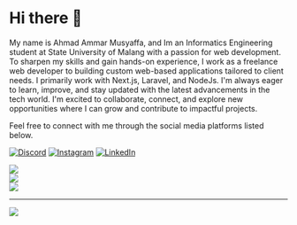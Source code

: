 <h1>Hi there 👋</h1>

My name is Ahmad Ammar Musyaffa, and Im an Informatics Engineering student at State University of Malang with a passion for web development. To sharpen my skills and gain hands-on experience, I work as a freelance web developer to building custom web-based applications tailored to client needs. I primarily work with Next.js, Laravel, and NodeJs. I'm always eager to learn, improve, and stay updated with the latest advancements in the tech world. I'm excited to collaborate, connect, and explore new opportunities where I can grow and contribute to impactful projects.


<p>Feel free to connect with me through the social media platforms listed below.</p>

[![Discord](https://img.shields.io/badge/Discord-%237289DA.svg?logo=discord&logoColor=white)](https://discord.gg/musyaffa#1606) [![Instagram](https://img.shields.io/badge/Instagram-%23E4405F.svg?logo=Instagram&logoColor=white)](https://instagram.com/ahmadammrm) [![LinkedIn](https://img.shields.io/badge/LinkedIn-%230077B5.svg?logo=linkedin&logoColor=white)](https://linkedin.com/in/ahmadammarmusyaffa)

![](https://github-readme-stats.vercel.app/api?username=ahmadammarm&theme=dark&hide_border=false&include_all_commits=false&count_private=false)<br/>
![](https://nirzak-streak-stats.vercel.app/?user=ahmadammarm&theme=dark&hide_border=false)<br/>
![](https://github-readme-stats.vercel.app/api/top-langs/?username=ahmadammarm&theme=dark&hide_border=false&include_all_commits=false&count_private=false&layout=compact)

---
[![](https://visitcount.itsvg.in/api?id=ahmadammarm&icon=0&color=0)](https://visitcount.itsvg.in)



